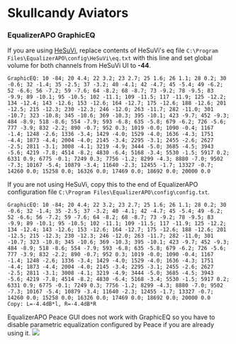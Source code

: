 # Skullcandy Aviators
### EqualizerAPO GraphicEQ
If you are using [HeSuVi](https://sourceforge.net/projects/hesuvi/), replace contents of HeSuVi's eq file `C:\Program Files\EqualizerAPO\config\HeSuVi\eq.txt` with this line and set global volume for both channels from HeSuVi UI to **-44**.
```
GraphicEQ: 10 -84; 20 4.4; 22 3.2; 23 2.7; 25 1.6; 26 1.1; 28 0.2; 30 -0.6; 32 -1.4; 35 -2.5; 37 -3.2; 40 -4.1; 42 -4.7; 45 -5.4; 49 -6.2; 52 -6.6; 56 -7.2; 59 -7.6; 64 -8.2; 68 -8.7; 73 -9.2; 78 -9.5; 83 -9.9; 89 -10.1; 95 -10.5; 102 -11.1; 109 -11.5; 117 -11.9; 125 -12.2; 134 -12.4; 143 -12.6; 153 -12.6; 164 -12.7; 175 -12.6; 188 -12.6; 201 -12.5; 215 -12.3; 230 -12.3; 246 -12.0; 263 -11.7; 282 -11.0; 301 -10.7; 323 -10.8; 345 -10.6; 369 -10.3; 395 -10.1; 423 -9.7; 452 -9.3; 484 -8.9; 518 -8.6; 554 -7.9; 593 -6.8; 635 -5.8; 679 -6.2; 726 -5.6; 777 -3.9; 832 -2.2; 890 -0.7; 952 0.3; 1019 -0.0; 1090 -0.4; 1167 -1.4; 1248 -2.6; 1336 -3.4; 1429 -4.0; 1529 -4.0; 1636 -4.3; 1751 -4.4; 1873 -4.4; 2004 -4.0; 2145 -3.4; 2295 -3.1; 2455 -2.6; 2627 -2.5; 2811 -3.1; 3008 -4.1; 3219 -4.9; 3444 -5.0; 3685 -4.5; 3943 -5.6; 4219 -7.8; 4514 -8.2; 4830 -6.4; 5168 -3.4; 5530 -1.5; 5917 0.2; 6331 0.9; 6775 -0.1; 7249 0.3; 7756 -1.2; 8299 -4.3; 8880 -7.0; 9502 -7.3; 10167 -5.4; 10879 -3.4; 11640 -2.3; 12455 -1.7; 13327 -0.7; 14260 0.0; 15258 0.0; 16326 0.0; 17469 0.0; 18692 0.0; 20000 0.0
```
If you are not using HeSuVi, copy this to the end of EqualizerAPO configuration file `C:\Program Files\EqualizerAPO\config\config.txt`.
```
GraphicEQ: 10 -84; 20 4.4; 22 3.2; 23 2.7; 25 1.6; 26 1.1; 28 0.2; 30 -0.6; 32 -1.4; 35 -2.5; 37 -3.2; 40 -4.1; 42 -4.7; 45 -5.4; 49 -6.2; 52 -6.6; 56 -7.2; 59 -7.6; 64 -8.2; 68 -8.7; 73 -9.2; 78 -9.5; 83 -9.9; 89 -10.1; 95 -10.5; 102 -11.1; 109 -11.5; 117 -11.9; 125 -12.2; 134 -12.4; 143 -12.6; 153 -12.6; 164 -12.7; 175 -12.6; 188 -12.6; 201 -12.5; 215 -12.3; 230 -12.3; 246 -12.0; 263 -11.7; 282 -11.0; 301 -10.7; 323 -10.8; 345 -10.6; 369 -10.3; 395 -10.1; 423 -9.7; 452 -9.3; 484 -8.9; 518 -8.6; 554 -7.9; 593 -6.8; 635 -5.8; 679 -6.2; 726 -5.6; 777 -3.9; 832 -2.2; 890 -0.7; 952 0.3; 1019 -0.0; 1090 -0.4; 1167 -1.4; 1248 -2.6; 1336 -3.4; 1429 -4.0; 1529 -4.0; 1636 -4.3; 1751 -4.4; 1873 -4.4; 2004 -4.0; 2145 -3.4; 2295 -3.1; 2455 -2.6; 2627 -2.5; 2811 -3.1; 3008 -4.1; 3219 -4.9; 3444 -5.0; 3685 -4.5; 3943 -5.6; 4219 -7.8; 4514 -8.2; 4830 -6.4; 5168 -3.4; 5530 -1.5; 5917 0.2; 6331 0.9; 6775 -0.1; 7249 0.3; 7756 -1.2; 8299 -4.3; 8880 -7.0; 9502 -7.3; 10167 -5.4; 10879 -3.4; 11640 -2.3; 12455 -1.7; 13327 -0.7; 14260 0.0; 15258 0.0; 16326 0.0; 17469 0.0; 18692 0.0; 20000 0.0
Copy: L=-4.4dB*l, R=-4.4dB*R
```
EqualizerAPO Peace GUI does not work with GraphicEQ so you have to disable parametric equalization configured by Peace if you are already using it.
![](https://raw.githubusercontent.com/jaakkopasanen/AutoEq/master/results/Headphone.com/headphoncecom/onear/Skullcandy%20Aviators/Skullcandy%20Aviators.png)
